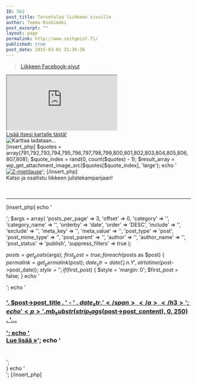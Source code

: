 ```yaml
---
ID: 562
post_title: Tervetuloa liikkeen sivuille
author: Teemu Koskimäki
post_excerpt: ""
layout: page
permalink: http://www.zeitgeist.fi/
published: true
post_date: 2015-03-01 21:36:36
---
```

<div class="span4" style="margin: 0">
<div class="fb-page" data-href="https://www.facebook.com/ZeitgeistSuomi" data-tabs="timeline" data-width="371" data-height="530" data-small-header="false" data-adapt-container-width="true" data-hide-cover="false" data-show-facepile="true"><div class="fb-xfbml-parse-ignore"><blockquote cite="https://www.facebook.com/ZeitgeistSuomi"><a href="https://www.facebook.com/ZeitgeistSuomi">Liikkeen Facebook-sivut</a></blockquote></div></div>
</div>

<div class="span4" id="zmap">
  <iframe style="z-index: -100" src="https://www.google.com/maps/d/embed?mid=1hcGPRJLOlHoD3D9i9KvrbBlW02s"></iframe><div class="add_to_map"><a target="_blank" href="https://goo.gl/forms/HaXBFwqSfqQPQIkD3">Lisää itsesi kartalle tästä!</a></div> <!-- no line change before because p element was appearing -->
  <div class="loading"><img src="http://www.zeitgeist.fi/wp-content/uploads/ladataan.gif" alt="Karttaa ladataan..."/></div>
</div>

<div class="span4 quote-column">
[insert_php]
  $quotes = array(791,792,793,794,795,796,797,798,799,800,801,802,803,804,805,806,807,808);
  $quote_index = rand(0, count($quotes) - 1);
  $result_array = wp_get_attachment_image_src($quotes[$quote_index], 'large');
  echo '<a href="http://www.zeitgeist.fi/toiminta2/julisteiden-jako-projekti-2016/"><img src="'.$result_array[0].'" alt="Z-mietilause"/></a>';
[/insert_php]<div class="explanation">Katso ja osallistu liikkeen julistekampanjaan!</div>
</div>

<div style="clear:both"></div>

<hr class="featurette-divider" style="margin-top: 48px">

[insert_php]
echo '<div class="latest-articles">';
$args = array(
	'posts_per_page'   => 3,
	'offset'           => 0,
	'category'         => '',
	'category_name'    => '',
	'orderby'          => 'date',
	'order'            => 'DESC',
	'include'          => '',
	'exclude'          => '',
	'meta_key'         => '',
	'meta_value'       => '',
	'post_type'        => 'post',
	'post_mime_type'   => '',
	'post_parent'      => '',
	'author'	   => '',
	'author_name'	   => '',
	'post_status'      => 'publish',
	'suppress_filters' => true 
);

$posts = get_posts($args);
$first_post = true;
foreach ($posts as $post) {
        $permalink = get_permalink($post);
        $date_str = date('j.n.Y', strtotime($post->post_date));
        $style = '';
        if ($first_post) {
            $style = 'margin: 0';
            $first_post = false;
        }
	echo '<div class="span4" style="padding-bottom: 24px; ' . $style . '">';
	echo '<h3><a href="'. $permalink .'">'. $post->post_title . ' <span class="date"> -&nbsp;' . $date_str . '</span></a></h3>';
        echo '<p>' . mb_substr(strip_tags($post->post_content), 0, 250) . '...</p>';
        echo '<br/><a class="btn btn-primary fp-button" style="margin-top: 8px" href="' . $permalink . '">Lue lisää &raquo;</a>';
	echo '</div>';     
}
echo '</div>';
[/insert_php]

<div style="clear:both"></div>